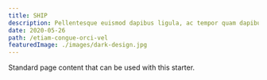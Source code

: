```yaml
---
title: SHIP
description: Pellentesque euismod dapibus ligula, ac tempor quam dapibus a. Lorem ipsum dolor sit amet, consectetur adipiscing elit.
date: 2020-05-26
path: /etiam-congue-orci-vel
featuredImage: ./images/dark-design.jpg
---
```


Standard page content that can be used with this starter.
